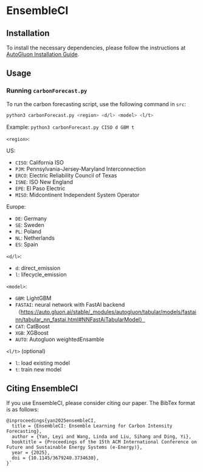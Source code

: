 # EnsembleCI

## Installation

To install the necessary dependencies, please follow the instructions at [AutoGluon Installation Guide](https://auto.gluon.ai/stable/install.html).

## Usage

### Running `carbonForecast.py`
To run the carbon forecasting script, use the following command in `src`:

```bash
python3 carbonForecast.py <region> <d/l> <model> <l/t>
```
Example: `python3 carbonForecast.py CISO d GBM t`

`<region>`: 

US:
* `CISO`: California ISO
* `PJM`: Pennsylvania-Jersey-Maryland Interconnection
* `ERCO`: Electric Reliability Council of Texas
* `ISNE`: ISO New England
* `EPE`: El Paso Electric
* `MISO`: Midcontinent Independent System Operator

Europe:
* `DE`: Germany
* `SE`: Sweden
* `PL`: Poland
* `NL`: Netherlands
* `ES`: Spain

`<d/l>`: 
* `d`: direct_emission
* `l`: lifecycle_emission

`<model>`: 
* `GBM`: LightGBM
* `FASTAI`: neural network with FastAI backend （https://auto.gluon.ai/stable/_modules/autogluon/tabular/models/fastainn/tabular_nn_fastai.html#NNFastAiTabularModel）
* `CAT`: CatBoost
* `XGB`: XGBoost
* `AUTO`: Autogluon weightedEnsamble

`<l/t>` (optional)
* `l`: load existing model
* `t`: train new model

## Citing EnsembleCI
If you use EnsembleCI, please consider citing our paper. The BibTex format is as follows:

```bibtext
@inproceedings{yan2025ensembleCI,
  title = {EnsembleCI: Ensemble Learning for Carbon Intensity Forecasting},
  author = {Yan, Leyi and Wang, Linda and Liu, Sihang and Ding, Yi},
  booktitle = {Proceedings of the 15th ACM International Conference on Future and Sustainable Energy Systems (e-Energy)},
  year = {2025},
  doi = {10.1145/3679240.3734630},
}`
